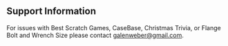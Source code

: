 ## Support Information

For issues with Best Scratch Games, CaseBase, Christmas Trivia, or Flange Bolt and Wrench Size please contact galenweber@gmail.com.